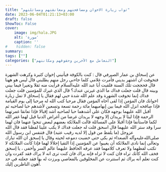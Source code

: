 ```yaml
---
title: "ثواب زيارة الاخوان ومصافحتهم ومعانقتهم ومسائلتهم"
date: 2023-06-04T01:21:13+03:00
draft: false
ShowToc: False
cover:
    image: img/hala.JPG
    alt: 'صورة'
    caption: ''
#    hidden: false
summary: 
tags: [""]
categories: ["التعامل مع الآخرين وحقوقهم ومكانتهم"]
---
```

عن إسحاق بن عمار الصيرفي
قال : كنت بالكوفة فيأتيني إخوان كثيرة وكرهت الشهرة فتخوفت ان
اشتهر بديني فأمرت غلامي كلما جاءني رجل منهم يطلبني قال ليس هو
ههنا قال فحججت تلك السنة فلقيت أبا عبد الله عليه‌السلام فرأيت منه ثقلا
وتغيرا فيما بيني وبينه قال قلت جعلت فداك ما الذي غيرني عندك؟ قال
الذي غيرك للمؤمنين قلت جعلت فداك إنما تخوفت الشهرة وقد علم الله
شدة حبي لهم فقال يا إسحاق لا تمل زيارة اخوانك فان المؤمن إذا لقى
أخاه المؤمن فقال مرحبا كتب الله له مرحبا إلى يوم القيامة فإذا صافحه
انزل الله فيما بين إبهاميهما مائة رحمة تسعة وتسعين لأشدهم حبا لصاحبه
ثم أقبل الله عليهما بوجهه فكان على أشدهما حبا لصاحبه أشد إقبالا فإذا
تعانقا غمرتهما الرحمة فإذا لبثا لا يريدان إلا وجهه لا يريدان غرضا من
أغراض الدنيا قيل لهما غفر الله لكما فاستأنفا فإذا أقبلا على المسائلة
قالت الملائكة بعضهم لبعض تنحوا عنهما فان لهما سرا وقد ستر الله عليهما
قال اسحق قلت له جعلت فداك لا يكب علينا لفظنا فقد قال الله عزوجل
(ما يلفظ من قول إلا لديه رقيب عتيد) قال فتنفس ابن رسول الله صلى‌الله‌عليه‌وآله
الصعداء ثم بكى حتى خضبت دموعه لحيته وقال يا إسحق ان الله تبارك
وتعالى إنما نادى الملائكة أن يغيبوا عن المؤمنين إذا التقيا إجلالا لهما
فإذا كانت الملائكة لا تكتب لفظهما ولا تعرف كلامهما فقد عرفه الحافظ
عليهما عالم السر وأخفى ، يا إسحق فخف الله كأنك تراه فان كنت لا تراه
فإنه يراك فان كنت ترى انه لا يراك فقد كفرت وان كنت تعلم أنه يراك
ثم استترت عن المخلوقين بالمعاصي وبرزت له بها فقد جعلته في حد أهون
الناظرين إليك.

